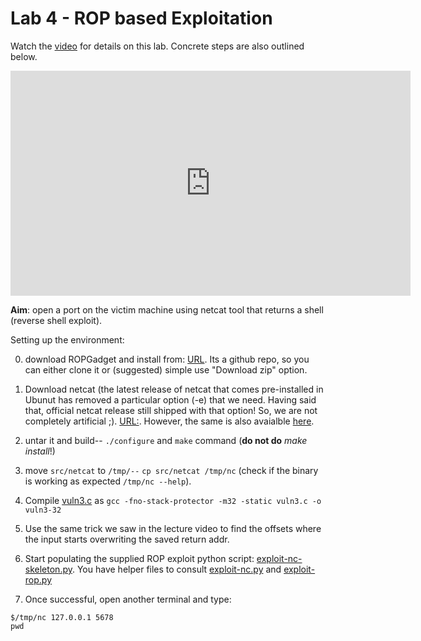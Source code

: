 # Lab 4 - ROP based Exploitation

Watch the [video](https://web.microsoftstream.com/video/2463603d-0f94-4e62-863b-f1c40918f072) for details on this lab. Concrete steps are also outlined below.

<iframe width="640" height="360" src="https://web.microsoftstream.com/embed/video/2463603d-0f94-4e62-863b-f1c40918f072?autoplay=false&amp;showinfo=true" allowfullscreen style="border:none;"></iframe>

**Aim**: open a port on the victim machine using netcat tool that returns a shell (reverse shell exploit).

Setting up the environment:  

0. download ROPGadget and install from: [URL](https://github.com/JonathanSalwan/ROPgadget). Its a github repo, so you can either clone it or (suggested) simple use "Download zip" option.  

1. Download netcat (the latest release of netcat that comes pre-installed in Ubunut has removed a particular option (-e) that we need.
Having said that, official netcat release still shipped with that option! So, we are not completely artificial ;). [URL:](https://sourceforge.net/projects/netcat/). However, the same is also avaialble [here](../code/nc071.tar.gz).
2. untar it and build-- `./configure` and `make` command (**do not do** *make install*!)
3. move `src/netcat` to `/tmp/--` `cp src/netcat /tmp/nc` (check if the binary is working as expected `/tmp/nc --help`).
4. Compile [vuln3.c](../code/vuln3.c) as `gcc -fno-stack-protector -m32 -static vuln3.c -o vuln3-32`

5. Use the same trick we saw in the lecture video to find the offsets where the input starts overwriting the saved return addr.
6. Start populating the supplied ROP exploit python script: [exploit-nc-skeleton.py](../code/exploit-rop-nc-skeleton.py).
You have helper files to consult [exploit-nc.py](../code/exploit-nc.py) and [exploit-rop.py](../code/exploit-rop.py)
7. Once successful, open another terminal and type:  
```
$/tmp/nc 127.0.0.1 5678
pwd
```
